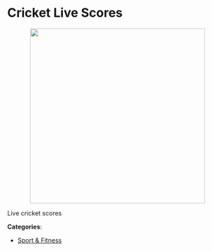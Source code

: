 # Cricket Live Scores
<p align="center">
    <img width="400" src="https://raw.githubusercontent.com/apis-list/apis-list/apis/cricket-live-scores/logo_256x256.png" />
</p>

Live cricket scores



**Categories**:

- [Sport & Fitness](https://github.com/apis-list/apis-list#sport-and-fitness)



